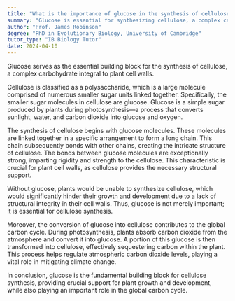 ```yaml
---
title: "What is the importance of glucose in the synthesis of cellulose?"
summary: "Glucose is essential for synthesizing cellulose, a complex carbohydrate that forms the structure of plant cell walls."
author: "Prof. James Robinson"
degree: "PhD in Evolutionary Biology, University of Cambridge"
tutor_type: "IB Biology Tutor"
date: 2024-04-10
---
```


Glucose serves as the essential building block for the synthesis of cellulose, a complex carbohydrate integral to plant cell walls.

Cellulose is classified as a polysaccharide, which is a large molecule comprised of numerous smaller sugar units linked together. Specifically, the smaller sugar molecules in cellulose are glucose. Glucose is a simple sugar produced by plants during photosynthesis—a process that converts sunlight, water, and carbon dioxide into glucose and oxygen.

The synthesis of cellulose begins with glucose molecules. These molecules are linked together in a specific arrangement to form a long chain. This chain subsequently bonds with other chains, creating the intricate structure of cellulose. The bonds between glucose molecules are exceptionally strong, imparting rigidity and strength to the cellulose. This characteristic is crucial for plant cell walls, as cellulose provides the necessary structural support.

Without glucose, plants would be unable to synthesize cellulose, which would significantly hinder their growth and development due to a lack of structural integrity in their cell walls. Thus, glucose is not merely important; it is essential for cellulose synthesis.

Moreover, the conversion of glucose into cellulose contributes to the global carbon cycle. During photosynthesis, plants absorb carbon dioxide from the atmosphere and convert it into glucose. A portion of this glucose is then transformed into cellulose, effectively sequestering carbon within the plant. This process helps regulate atmospheric carbon dioxide levels, playing a vital role in mitigating climate change.

In conclusion, glucose is the fundamental building block for cellulose synthesis, providing crucial support for plant growth and development, while also playing an important role in the global carbon cycle.
    